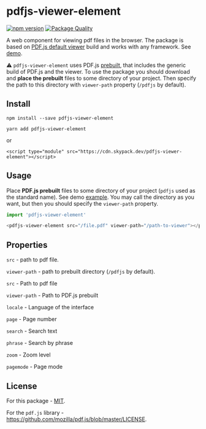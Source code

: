# pdfjs-viewer-element

[![npm version](https://img.shields.io/npm/v/pdfjs-viewer-element?logo=npm&logoColor=fff)](https://www.npmjs.com/package/pdfjs-viewer-element)
[![Package Quality](https://packagequality.com/shield/pdfjs-viewer-element.svg)](https://packagequality.com/#?package=pdfjs-viewer-element)

A web component for viewing pdf files in the browser. The package is based on [PDF.js default viewer](https://mozilla.github.io/pdf.js/web/viewer.html) build and works with any framework. See [demo](https://alekswebnet.github.io/pdfjs-viewer-element/).

⚠️ `pdfjs-viewer-element` uses PDF.js [prebuilt](http://mozilla.github.io/pdf.js/getting_started/), that includes the generic build of PDF.js and the viewer. To use the package you should download and **place the prebuilt** files to some directory of your project. Then specify the path to this directory with `viewer-path` property (`/pdfjs` by default).

## Install
```
npm install --save pdfjs-viewer-element
```

```
yarn add pdfjs-viewer-element
```

or

```
<script type="module" src="https://cdn.skypack.dev/pdfjs-viewer-element"></script>
```

## Usage

Place **PDF.js prebuilt** files to some directory of your project (`pdfjs` used as the standard name). See demo [example](https://github.com/alekswebnet/pdfjs-viewer-element/tree/master/public). You may call the directory as you want, but then you should specify the `viewer-path` property.

```javascript
import 'pdfjs-viewer-element'
```

```javascript
<pdfjs-viewer-element src="/file.pdf" viewer-path="/path-to-viewer"></pdfjs-viewer-element>
```

## Properties

`src` - path to pdf file.

`viewer-path` - path to prebuilt directory (`/pdfjs` by default).

`src` - Path to pdf file

`viewer-path` - Path to PDF.js prebuilt

`locale` - Language of the interface

`page` - Page number

`search` - Search text

`phrase` - Search by phrase

`zoom` - Zoom level

`pagemode` - Page mode

## License
For this package - [MIT](http://opensource.org/licenses/MIT).

For the `pdf.js` library - https://github.com/mozilla/pdf.js/blob/master/LICENSE.

